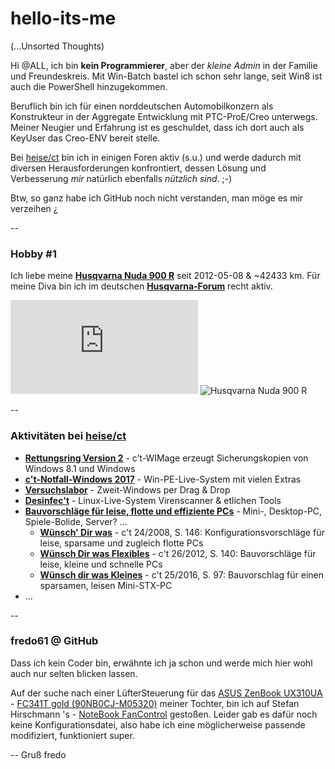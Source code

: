 # hello-its-me
(...Unsorted Thoughts)

Hi @ALL,
ich bin **kein Programmierer**, aber der *kleine Admin* in der Familie und Freundeskreis.
Mit Win-Batch bastel ich schon sehr lange, seit Win8 ist auch die PowerShell hinzugekommen.

Beruflich bin ich für einen norddeutschen Automobilkonzern als Konstrukteur in der Aggregate Entwicklung mit PTC-ProE/Creo unterwegs. Meiner Neugier und Erfahrung ist es geschuldet, dass ich dort auch als KeyUser das Creo-ENV bereit stelle.

Bei [heise/ct](https://www.heise.de/ct/) bin ich in einigen Foren aktiv (s.u.)
und werde dadurch mit diversen Herausforderungen konfrontiert, dessen Lösung und Verbesserung _mir_ natürlich ebenfalls _nützlich sind_. ;-)

Btw, so ganz habe ich GitHub noch nicht verstanden, man möge es mir verzeihen ¿

--

### Hobby #1
Ich liebe meine **[Husqvarna Nuda 900 R](http://www.husqvarna-motorrad.de/index.php?id=726&no_cache=1&modelId=101)** seit 2012-05-08 & ~42433 km. Für meine Diva bin ich im deutschen **[Husqvarna-Forum](http://www.husqvarna-forum.de/viewforum.php?f=27&sid=b0bacba08a9a396434daa459db5f78b2)** recht aktiv.

![F0117375/fredo](http://www.husqvarna-forum.de/download/file.php?avatar=11158_1458916463.gif "F0117375/fredo@Husqvarna-Forum")
![Husqvarna Nuda 900 R](http://www.husqvarna-motorrad.de/uploads/tx_userzupinhusqvarnamodels/nuda900r_02.jpg "Husqvarna Nuda 900 R")

--

### Aktivitäten bei [heise/ct](https://www.heise.de/ct/)
* **[Rettungsring Version 2](http://heise.de/-3100549)** - c’t-WIMage erzeugt Sicherungskopien von Windows 8.1 und Windows
* **[c't-Notfall-Windows 2017](https://heise.de/-3467556)** - Win-PE-Live-System mit vielen Extras
* **[Versuchslabor](http://heise.de/-3583451)** - Zweit-Windows per Drag & Drop
* **[Desinfec't](http://heise.de/-1213110)** - Linux-Live-System Virenscanner & etlichen Tools
* **[Bauvorschläge für leise, flotte und effiziente PCs](http://heise.de/-1375124)** - Mini-, Desktop-PC, Spiele-Bolide, Server? ...
  * **[Wünsch' Dir was](https://shop.heise.de/katalog/wunsch-dir-was-2)** - c't 24/2008, S. 146: Konfigurationsvorschläge für leise, sparsame und zugleich flotte PCs
  * **[Wünsch Dir was Flexibles](http://heise.de/-2332705)** - c't 26/2012, S. 140: Bauvorschläge für leise, kleine und schnelle PCs
  * **[Wünsch dir was Kleines](http://heise.de/-3492950)** - c't 25/2016, S. 97: Bauvorschlag für einen sparsamen, leisen Mini-STX-PC
* ...

--

### fredo61 @ GitHub
Dass ich kein Coder bin, erwähnte ich ja schon und werde mich hier wohl auch nur selten blicken lassen.

Auf der suche nach einer LüfterSteuerung für das [ASUS ZenBook UX310UA](https://www.asus.com/Notebooks/ASUS-ZenBook-UX310UA/) - [FC341T gold (90NB0CJ-M05320)](https://www.heise.de/preisvergleich/asus-zenbook-ux310ua-fc341t-gold-90nb0cj-m05320-a1513984.html) meiner Tochter, bin ich auf Stefan Hirschmann 's - [NoteBook FanControl](https://github.com/hirschmann/nbfc) gestoßen. Leider gab es dafür noch keine Konfigurationsdatei, also habe ich eine möglicherweise passende modifiziert, funktioniert super.


-- 
Gruß
fredo
